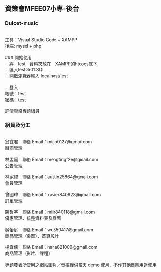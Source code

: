 ## 資策會MFEE07小專-後台

### Dulcet-music
<br/>
工具：Visual Studio Code + XAMPP<br/>
後端: mysql + php<br/>
<br/>
### 開始使用
<br/>
．將　lest　資料夾放在　XAMPP的htdocs底下<br/>
．匯入lest0501.SQL<br/>
．開啟瀏覽器輸入 localhost/lest<br/>
<br/>
．登入<br/>
帳號：test<br/>
密碼：test<br/>
<br/>
詳情聯絡專題組員<br/>

### 組員及分工
<br/>
翁宜君　聯絡 Email：migo0127@gmail.com<br/>
廠商管理<br/>
<br/>
林孟庭　聯絡 Email：mengtingf2e@gmail.com<br/>
公告管理<br/>
<br/>
林家緯　聯絡 Email：austin25864@gmail.com<br/>
會員管理<br/>
<br/>
曾國瑋　聯絡 Email：xavier840923@gmail.com<br/>
訂單管理<br/>
<br/>
陳哲宇　聯絡 Email：milk840118@gmail.com<br/>
優惠管理、統整資料表及頁面<br/>
<br/>
吳怡庭　聯絡 Email：wu850417@gmail.com<br/>
商品管理（樂器）、首頁設計<br/>
<br/>
楊宜儒　聯絡 Email：haha821009@gmail.com<br/>
商品管理（影片、課程）<br/>
<br/>
專題發表所使用之網站圖片／音檔僅供當天 demo 使用，不作其他商業用途使用